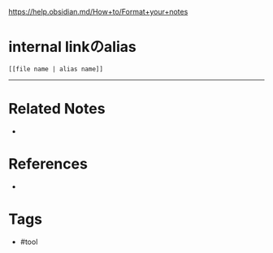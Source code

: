 https://help.obsidian.md/How+to/Format+your+notes

# internal linkのalias
`[[file name | alias name]]`

---
# Related Notes
- 

# References
- 

# Tags
- #tool 